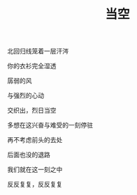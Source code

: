 ﻿---
layout: post
title: 当空
description: 叶上初阳123清圆，一一风荷举。
category: blog
---

北回归线笼着一层汗涔

你的衣衫完全湿透

孱弱的风

与强烈的心动

交织出，烈日当空

多想在这兴奋与难受的一刻停驻

再不考虑前头的去处

后面也没的退路

我们就在这一刻之中

反反复复，反反复复
